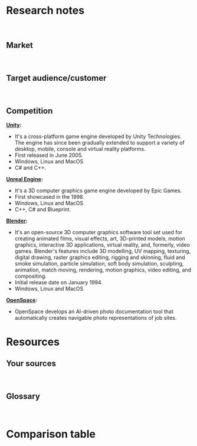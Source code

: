 <!-- this is an example, use your needs and goals to start your research process -->
​
# Research notes
​
## Market
​
​
## Target audience/customer

​
​
​
## Competition
**[Unity](https://unity.com/):**
- It's a cross-platform game engine developed by Unity Technologies. The engine has since been gradually extended to support a variety of desktop, mobile, console and virtual reality platforms.
- First released in June 2005.
- Windows, Linux and MacOS
- C# and C++.

**[Unreal Engine](https://www.unrealengine.com/en-US/):**
- It's a 3D computer graphics game engine developed by Epic Games. 
- First showcased in the 1998.
- Windows, Linux and MacOS
- C++, C# and Blueprint.

**[Blender](https://www.blender.org/):**
- It's an open-source 3D computer graphics software tool set used for creating animated films, visual effects, art, 3D-printed models, motion graphics, interactive 3D applications, virtual reality, and, formerly, video games. Blender's features include 3D modelling, UV mapping, texturing, digital drawing, raster graphics editing, rigging and skinning, fluid and smoke simulation, particle simulation, soft body simulation, sculpting, animation, match moving, rendering, motion graphics, video editing, and compositing.
- Initial release date on January 1994.
- Windows, Linux and MacOS

**[OpenSpace](https://www.openspace.ai/):**
- OpenSpace develops an AI-driven photo documentation tool that automatically creates navigable photo representations of job sites.
​
# Resources
## Your sources
<!-- think also of sources to follow (people and keywords on Linkedin for example, a specialized blog or news outlet) -->
​
## Glossary
<!-- write down all the words specific to the product's field, or any technical field you're working in, with a short definition -->
​
​
# Comparison table
​
​
